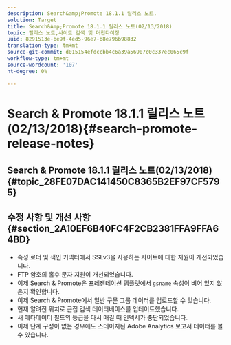 ```yaml
---
description: Search&amp;Promote 18.1.1 릴리스 노트.
solution: Target
title: Search&Amp;Promote 18.1.1 릴리스 노트(02/13/2018)
topic: 릴리스 노트,사이트 검색 및 머천다이징
uuid: 8291513e-be9f-4ed5-96e7-b8e796b98832
translation-type: tm+mt
source-git-commit: d015154efdccbb4c6a39a56907c0c337ec065c9f
workflow-type: tm+mt
source-wordcount: '107'
ht-degree: 0%

---
```



# Search &amp; Promote 18.1.1 릴리스 노트(02/13/2018){#search-promote-release-notes}

## Search &amp; Promote 18.1.1 릴리스 노트(02/13/2018) {#topic_28FE07DAC141450C8365B2EF97CF5795}

## 수정 사항 및 개선 사항 {#section_2A10EF6B40FC4F2CB2381FFA9FFA64BD}

* 속성 로더 및 색인 커넥터에서 SSLv3을 사용하는 사이트에 대한 지원이 개선되었습니다.
* FTP 암호의 홀수 문자 지원이 개선되었습니다.
* 이제 Search &amp; Promote은 프레젠테이션 템플릿에서 `gsname` 속성이 비어 있지 않은지 확인합니다.
* 이제 Search &amp; Promote에서 일반 구문 그룹 데이터를 업로드할 수 있습니다.
* 현재 알려진 위치로 근접 검색 데이터베이스를 업데이트했습니다.
* 새 메타데이터 필드의 등급을 다시 매길 때 인덱서가 중단되었습니다.
* 이제 단계 구성이 없는 경우에도 스테이지된 Adobe Analytics 보고서 데이터를 볼 수 있습니다.

